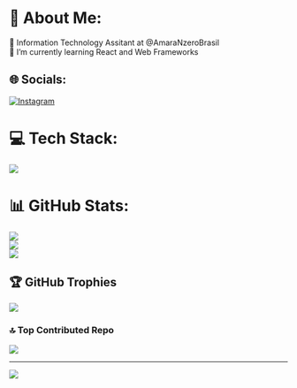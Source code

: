 # 💫 About Me:
🔭 Information Technology Assitant at @AmaraNzeroBrasil<br>🌱 I’m currently learning React and Web Frameworks<br>

## 🌐 Socials:
[![Instagram](https://img.shields.io/badge/Instagram-%23E4405F.svg?logo=Instagram&logoColor=white)](https://instagram.com/bernafernandezz) 

# 💻 Tech Stack:
<a href="https://skillicons.dev">
    <img src="https://skillicons.dev/icons?i=react,typescript,python,go,java,git,github,pycharm,tailwind,bash,powershell,npm,yarn,notion,vscode,idea" />
  </a>
  
# 📊 GitHub Stats:
![](https://github-readme-stats.vercel.app/api?username=bernardofernandezz&theme=dark&hide_border=false&include_all_commits=false&count_private=false)<br/>
![](https://github-readme-streak-stats.herokuapp.com/?user=bernardofernandezz&theme=dark&hide_border=false)<br/>
![](https://github-readme-stats.vercel.app/api/top-langs/?username=bernardofernandezz&theme=dark&hide_border=false&include_all_commits=false&count_private=false&layout=compact)

## 🏆 GitHub Trophies
![](https://github-profile-trophy.vercel.app/?username=bernardofernandezz&theme=radical&no-frame=false&no-bg=true&margin-w=4)

### 🔝 Top Contributed Repo
![](https://github-contributor-stats.vercel.app/api?username=bernardofernandezz&limit=5&theme=dark&combine_all_yearly_contributions=true)

---
[![](https://visitcount.itsvg.in/api?id=bernardofernandezz&icon=0&color=1)](https://visitcount.itsvg.in)

